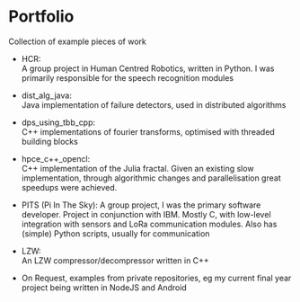 # Portfolio

Collection of example pieces of work

- HCR:  
	A group project in Human Centred Robotics, written in Python. I was primarily responsible for the speech recognition modules

- dist_alg_java:  
	Java implementation of failure detectors, used in distributed algorithms

- dps_using_tbb_cpp:  
	C++ implementations of fourier transforms, optimised with threaded building blocks

- hpce_c++_opencl:  
	C++ implementation of the Julia fractal. Given an existing slow implementation, through algorithmic changes and 		        parallelisation great speedups were achieved. 

- PITS (Pi In The Sky):
	A group project, I was the primary software developer. Project in conjunction with IBM. Mostly C, with low-level integration with sensors and LoRa communication modules. Also has (simple) Python scripts, usually for communication 
- LZW:  
	An LZW compressor/decompressor written in C++

- On Request, examples from private repositories, eg my current final year project being written in NodeJS and Android 
